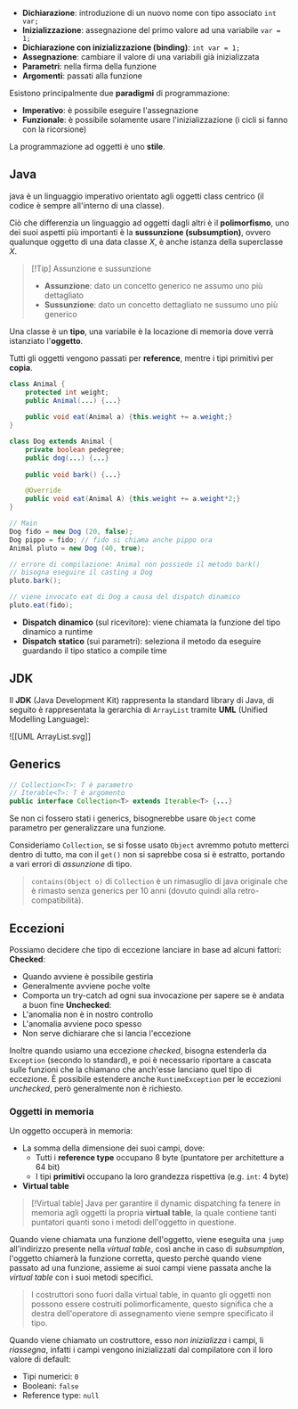 - **Dichiarazione**: introduzione di un nuovo nome con tipo associato
	`int var;`
- **Inizializzazione**: assegnazione del primo valore ad una variabile
	`var = 1;`
- **Dichiarazione con inizializzazione (binding)**: `int var = 1;`
- **Assegnazione**: cambiare il valore di una variabili già inizializzata
- **Parametri**: nella firma della funzione
- **Argomenti**: passati alla funzione

Esistono principalmente due **paradigmi** di programmazione:
- **Imperativo**: è possibile eseguire l'assegnazione
- **Funzionale**: è possibile solamente usare l'inizializzazione (i cicli si fanno con la ricorsione)

La programmazione ad oggetti è uno **stile**.
## Java
java è un linguaggio imperativo orientato agli oggetti class centrico (il codice è sempre all'interno di una classe).

Ciò che differenzia un linguaggio ad oggetti dagli altri è il **polimorfismo**, uno dei suoi aspetti più importanti è la **sussunzione (subsumption)**, ovvero qualunque oggetto di una data classe $X$, è anche istanza della superclasse $X$.

>[!Tip] Assunzione e sussunzione
>- **Assunzione**: dato un concetto generico ne assumo uno più dettagliato
>- **Sussunzione**: dato un concetto dettagliato ne sussumo uno più generico

Una classe è un **tipo**, una variabile è la locazione di memoria dove verrà istanziato l'**oggetto**.

Tutti gli oggetti vengono passati per **reference**, mentre i tipi primitivi per **copia**.

```java
class Animal {
	protected int weight;
	public Animal(...) {...}
	
	public void eat(Animal a) {this.weight += a.weight;}
}

class Dog extends Animal {
	private boolean pedegree;
	public dog(...) {...}
	
	public void bark() {...}

	@Override
	public void eat(Animal A) {this.weight += a.weight*2;}
}

// Main
Dog fido = new Dog (20, false);
Dog pippo = fido; // fido si chiama anche pippo ora
Animal pluto = new Dog (40, true);

// errore di compilazione: Animal non possiede il metodo bark()
// bisogna eseguire il casting a Dog
pluto.bark();

// viene invocato eat di Dog a causa del dispatch dinamico
pluto.eat(fido);
```

- **Dispatch dinamico** (sul ricevitore): viene chiamata la funzione del tipo dinamico a runtime
- **Dispatch statico** (sui parametri): seleziona il metodo da eseguire guardando il tipo statico a compile time

## JDK
Il **JDK** (Java Development Kit) rappresenta la standard library di Java, di seguito è rappresentata la gerarchia di `ArrayList` tramite **UML** (Unified Modelling Language):

![[UML ArrayList.svg]]
## Generics
```java
// Collection<T>: T è parametro
// Iterable<T>: T è argomento
public interface Collection<T> extends Iterable<T> {...}
```

Se non ci fossero stati i generics, bisognerebbe usare `Object` come parametro per generalizzare una funzione.

Consideriamo `Collection`, se si fosse usato `Object` avremmo potuto metterci dentro di tutto, ma con il `get()` non si saprebbe cosa si è estratto, portando a vari errori di _assunzione_ di tipo.

>`contains(Object o)` di `Collection` è un rimasuglio di java originale che è rimasto senza generics per 10 anni (dovuto quindi alla retro-compatibilità).

## Eccezioni
Possiamo decidere che tipo di eccezione lanciare in base ad alcuni fattori:
**Checked**:
- Quando avviene è possibile gestirla
- Generalmente avviene poche volte
- Comporta un try-catch ad ogni sua invocazione per sapere se è andata a buon fine
**Unchecked**:
- L'anomalia non è in nostro controllo
- L'anomalia avviene poco spesso
- Non serve dichiarare che si lancia l'eccezione

Inoltre quando usiamo una eccezione _checked_, bisogna estenderla da `Exception` (secondo lo standard), e poi è necessario riportare a cascata sulle funzioni che la chiamano che anch'esse lanciano quel tipo di eccezione.
È possibile estendere anche `RuntimeException` per le eccezioni _unchecked_, però generalmente non è richiesto.

### Oggetti in memoria
Un oggetto occuperà in memoria:
- La somma della dimensione dei suoi campi, dove:
	- Tutti i **reference type** occupano 8 byte (puntatore per architetture a 64 bit)
	- I tipi **primitivi** occupano la loro grandezza rispettiva (e.g. `int`: 4 byte)
- **Virtual table**

>[!Virtual table]
>Java per garantire il dynamic dispatching fa tenere in memoria agli oggetti la propria **virtual table**, la quale contiene tanti puntatori quanti sono i metodi dell'oggetto in questione.

Quando viene chiamata una funzione dell'oggetto, viene eseguita una `jump` all'indirizzo presente nella _virtual table_, così anche in caso di _subsumption_, l'oggetto chiamerà la funzione corretta, questo perchè quando viene passato ad una funzione, assieme ai suoi campi viene passata anche la _virtual table_ con i suoi metodi specifici.

>I costruttori sono fuori dalla virtual table, in quanto gli oggetti non possono essere costruiti polimorficamente, questo significa che a destra dell'operatore di assegnamento viene sempre specificato il tipo.

Quando viene chiamato un costruttore, esso _non inizializza_ i campi, li _riassegna_, infatti i campi vengono inizializzati dal compilatore con il loro valore di default:
- Tipi numerici: `0`
- Booleani: `false`
- Reference type: `null`

